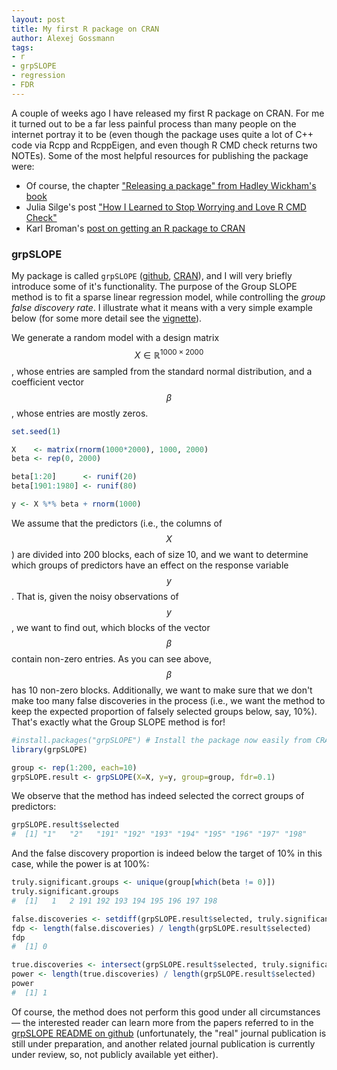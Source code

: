 ```yaml
---
layout: post
title: My first R package on CRAN
author: Alexej Gossmann
tags:
- r
- grpSLOPE
- regression
- FDR 
---
```


A couple of weeks ago I have released my first R package on CRAN. For me it turned out to be a far less painful process than many people on the internet portray it to be (even though the package uses quite a lot of C++ code via Rcpp and RcppEigen, and even though R CMD check returns two NOTEs). Some of the most helpful resources for publishing the package were:

* Of course, the chapter ["Releasing a package" from Hadley Wickham's book](http://r-pkgs.had.co.nz/release.html)
* Julia Silge's post ["How I Learned to Stop Worrying and Love R CMD Check"](http://juliasilge.com/blog/How-I-Stopped/)
* Karl Broman's [post on getting an R package to CRAN](http://kbroman.org/pkg_primer/pages/cran.html)

### grpSLOPE

My package is called `grpSLOPE` ([github](https://github.com/agisga/grpSLOPE), [CRAN](https://cran.r-project.org/web/packages/grpSLOPE/index.html)), and I will very briefly introduce some of it's functionality. The purpose of the Group SLOPE method is to fit a sparse linear regression model, while controlling the _group false discovery rate_. I illustrate what it means with a very simple example below (for some more detail see the [vignette](https://cran.r-project.org/web/packages/grpSLOPE/vignettes/basic-usage.html)).

We generate a random model with a design matrix $$X \in \mathbb{R}^{1000 \times 2000}$$, whose entries are sampled from the standard normal distribution, and a coefficient vector $$\beta$$, whose entries are mostly zeros.

```R
set.seed(1)

X    <- matrix(rnorm(1000*2000), 1000, 2000)
beta <- rep(0, 2000)

beta[1:20]      <- runif(20)
beta[1901:1980] <- runif(80)

y <- X %*% beta + rnorm(1000)
```

We assume that the predictors (i.e., the columns of $$X$$) are divided into 200 blocks, each of size 10, and we want to determine which groups of predictors have an effect on the response variable $$y$$. That is, given the noisy observations of $$y$$, we want to find out, which blocks of the vector $$\beta$$ contain non-zero entries. As you can see above, $$\beta$$ has 10 non-zero blocks. Additionally, we want to make sure that we don't make too many false discoveries in the process (i.e., we want the method to keep the expected proportion of falsely selected groups below, say, 10%). That's exactly what the Group SLOPE method is for!

```R
#install.packages("grpSLOPE") # Install the package now easily from CRAN!
library(grpSLOPE)

group <- rep(1:200, each=10)
grpSLOPE.result <- grpSLOPE(X=X, y=y, group=group, fdr=0.1)
```

We observe that the method has indeed selected the correct groups of predictors:

```R
grpSLOPE.result$selected
#  [1] "1"   "2"   "191" "192" "193" "194" "195" "196" "197" "198"
```

And the false discovery proportion is indeed below the target of 10% in this case, while the power is at 100%:

```R
truly.significant.groups <- unique(group[which(beta != 0)])
truly.significant.groups
#  [1]   1   2 191 192 193 194 195 196 197 198

false.discoveries <- setdiff(grpSLOPE.result$selected, truly.significant.groups)
fdp <- length(false.discoveries) / length(grpSLOPE.result$selected)
fdp
#  [1] 0

true.discoveries <- intersect(grpSLOPE.result$selected, truly.significant.groups)
power <- length(true.discoveries) / length(grpSLOPE.result$selected)
power
#  [1] 1
```

Of course, the method does not perform this good under all circumstances &mdash; the interested reader can learn more from the papers referred to in the [grpSLOPE README on github](https://github.com/agisga/grpSLOPE/blob/master/README.md) (unfortunately, the "real" journal publication is still under preparation, and another related journal publication is currently under review, so, not publicly available yet either).
